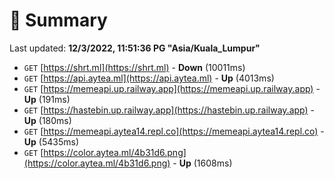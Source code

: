 # 📖 Summary
Last updated: **12/3/2022, 11:51:36 PG "Asia/Kuala_Lumpur"**

- `GET` [https://shrt.ml](https://shrt.ml) - **Down** (10011ms)
- `GET` [https://api.aytea.ml](https://api.aytea.ml) - **Up** (4013ms)
- `GET` [https://memeapi.up.railway.app](https://memeapi.up.railway.app) - **Up** (191ms)
- `GET` [https://hastebin.up.railway.app](https://hastebin.up.railway.app) - **Up** (180ms)
- `GET` [https://memeapi.aytea14.repl.co](https://memeapi.aytea14.repl.co) - **Up** (5435ms)
- `GET` [https://color.aytea.ml/4b31d6.png](https://color.aytea.ml/4b31d6.png) - **Up** (1608ms)
